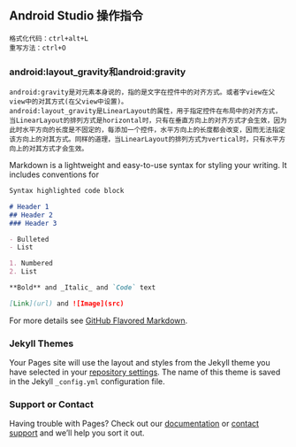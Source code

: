 ## Android Studio 操作指令

    格式化代码：ctrl+alt+L
    重写方法：ctrl+O

### android:layout_gravity和android:gravity
    android:gravity是对元素本身说的，指的是文字在控件中的对齐方式。或者字view在父view中的对其方式(在父view中设置)。
    android:layout_gravity是LinearLayout的属性，用于指定控件在布局中的对齐方式，当LinearLayout的排列方式是horizontal时，只有在垂直方向上的对齐方式才会生效，因为此时水平方向的长度是不固定的，每添加一个控件，水平方向上的长度都会改变，因而无法指定该方向上的对其方式。同样的道理，当LinearLayout的排列方式为vertical时，只有水平方向上的对其方式才会生效。

Markdown is a lightweight and easy-to-use syntax for styling your writing. It includes conventions for

```markdown
Syntax highlighted code block

# Header 1
## Header 2
### Header 3

- Bulleted
- List

1. Numbered
2. List

**Bold** and _Italic_ and `Code` text

[Link](url) and ![Image](src)
```

For more details see [GitHub Flavored Markdown](https://guides.github.com/features/mastering-markdown/).

### Jekyll Themes

Your Pages site will use the layout and styles from the Jekyll theme you have selected in your [repository settings](https://github.com/hc951129/Android-Studio/settings). The name of this theme is saved in the Jekyll `_config.yml` configuration file.

### Support or Contact

Having trouble with Pages? Check out our [documentation](https://help.github.com/categories/github-pages-basics/) or [contact support](https://github.com/contact) and we’ll help you sort it out.
